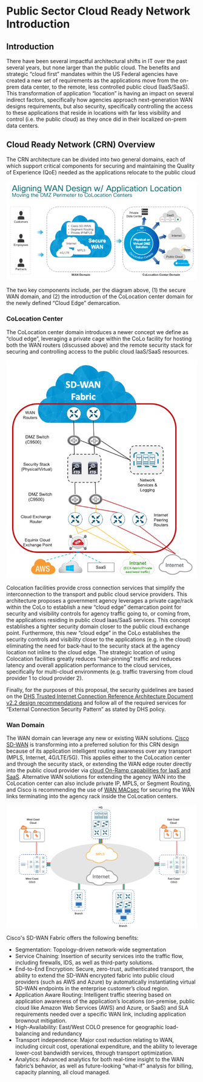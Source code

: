 # Public Sector Cloud Ready Network Introduction

## Introduction

There have been several impactful architectural shifts in IT over the past several years, but none larger than the
public cloud.  The benefits and strategic “cloud first” mandates within the US Federal agencies have created a new set
of requirements as the applications move from the on-prem data center, to the remote, less controlled public cloud
(IaaS/SaaS).  This transformation of application “location” is having an impact on several indirect factors,
specifically how agencies approach next-generation WAN designs requirements, but also security, specifically controlling
the access to these applications that reside in locations with far less visibility and control (i.e. the public cloud)
as they once did in their localized on-prem data centers.

## Cloud Ready Network (CRN) Overview

The CRN architecture can be divided into two general domains, each of which support critical components for securing and
maintaining the Quality of Experience (QoE) needed as the applications relocate to the public cloud

![CRN Overvirew](images/crn_overview.png)

The two key components include, per the diagram above, (1) the secure WAN domain, and (2) the introduction of the
CoLocation center domain for the newly defined “Cloud Edge” demarcation.

### CoLocation Center

The CoLocation center domain introduces a newer concept we define as “cloud edge”, leveraging a private cage within the
CoLo facility for hosting both the WAN routers (discussed above) and the remote security stack for securing and
controlling access to the public cloud IaaS/SaaS resources.  

![CRN Overvirew](images/colo_overview.png)

Colocation facilities provide cross connection
services that simplify the interconnection to the transport and public cloud service providers.  This architecture 
proposes a government agency leverages a private cage/rack within the CoLo to establish a new “cloud edge” demarcation
point for security and visibility controls for agency traffic going to, or coming from, the applications residing in
public cloud Iaas/SaaS services.  This concept establishes a tighter security domain closer to the public cloud exchange
point.  Furthermore, this new “cloud edge” in the CoLo establishes the security controls and visibility closer to the
applications (e.g. in the cloud) eliminating the need for back-haul to the security stack at the agency location not
inline to the cloud edge.  The strategic location of using Colocation facilities greatly reduces “hair-pinning” traffic and reduces
latency and overall application performance to the cloud services, specifically for multi-cloud environments (e.g. traffic traversing from cloud provider 1 to cloud provider 2).

Finally, for the purposes of this proposal, the security guidelines are based on the [DHS Trusted Internet Connection
Reference Architecture Document v2.2 design recommendations](https://www.dhs.gov/sites/default/files/publications/TIC_Ref_Arch_v2.2_2017.pdf)
and follow all of the required services for
“External Connection Security Pattern” as stated by DHS policy.

### Wan Domain

The WAN domain can leverage any new or existing WAN solutions.  [Cisco SD-WAN](https://www.cisco.com/c/en/us/solutions/enterprise-networks/sd-wan/index.html) is transforming into a preferred
solution for this CRN design because of its application intelligent routing awareness over any transport
(MPLS, Internet, 4G/LTE/5G).  This applies either to the CoLocation center and through the security stack, or extending
the WAN edge router directly into the public cloud provider via [cloud On-Ramp capabilities for IaaS and SaaS](https://www.cisco.com/c/dam/en/us/solutions/collateral/enterprise-networks/sd-wan/cloud-onramp.pdf).
Alternative WAN solutions for extending the agency WAN into the CoLocation center can also include private IP, MPLS, or
Segment Routing, and Cisco is recommending the use of [WAN MACsec](https://www.cisco.com/c/dam/en/us/td/docs/solutions/Enterprise/Security/MACsec/WP-High-Speed-WAN-Encrypt-MACsec.pdf) for securing the WAN links terminating into the
agency rack inside the CoLocation centers. 

![CRN Overvirew](images/sdwan_overview.png)


Cisco's SD-WAN Fabric offers the following benefits:
* Segmentation: Topology-driven network-wide segmentation
* Service Chaining: Insertion of security services into the traffic flow, including firewalls, IDS, as well as third-party solutions.
* End-to-End Encryption: Secure, zero-trust, authenticated transport, the ability to extend the SD-WAN encrypted fabric into public cloud providers (such as AWS and Azure) by automatically instantiating virtual SD-WAN endpoints in the enterprise customer’s cloud region.
* Application Aware Routing: Intelligent traffic steering based on application awareness of the application’s locations (on-premise, public cloud like Amazon Web Services (AWS) and Azure, or SaaS) and SLA requirements needed over a specific WAN link, including application brownout mitigation.
* High-Availability: East/West COLO presence for geographic load-balancing and redundancy
* Transport independence: Major cost reduction relating to WAN, including circuit cost, operational expenditure, and the ability to leverage lower-cost bandwidth services, through transport optimization.
* Analytics: Advanced analytics for both real-time insight to the WAN fabric’s behavior, as well as future-looking “what-if” analysis for billing, capacity planning, all cloud managed.

